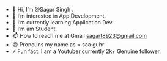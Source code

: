 - 👋 Hi, I’m @Sagar Singh .
- 👀 I’m interested in App Development.
- 🌱 I’m currently learning Application Dev.
- 💞️ I’m am Student.
- 📫 How to reach me at Gmail sagart8923@gmail.com 
- 😄 Pronouns my name as = saa·guhr 
- ⚡ Fun fact: I am a Youtuber,currently 2k+ Genuine follower.

 
